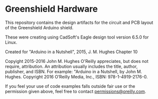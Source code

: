 # Greenshield Hardware

This repository contains the design artifacts for the circuit and PCB layout
of the Greenshield Arduino shield.

These were creating using CadSoft's Eagle design tool version 6.5.0 for Linux.

Created for "Arduino in a Nutshell", 2015, J. M. Hughes
Chapter 10

Copyight 2015-2016 John M. Hughes
O'Reilly appreciates, but does not require, attribution. An attribution usually
includes the title, author, publisher, and ISBN. For example:
"Arduino in a Nutshell, by John M. Hughes. Copyright 2016 O’Reilly
Media, Inc., ISBN: 978-1-4919-2176-0.

If you feel your use of code examples falls outside fair use or the permission
given above, feel free to contact permissions@oreilly.com.
